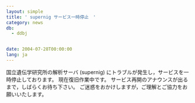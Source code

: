 ```yaml
---
layout: simple
title: ' supernig サービス一時停止　'
category: news
db:
  - ddbj


date: 2004-07-28T00:00:00
lang: ja
---
```


国立遺伝学研究所の解析サーバ (supernig) にトラブルが発生し，サービスを一時停止しております。 現在復旧作業中です。 サービス再開のアナウンスが出るまで，しばらくお待ち下さい。 ご迷惑をおかけしますが，ご理解とご協力をお願いいたします。
